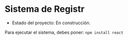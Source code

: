 <h1> Sistema de Registr</h1>

- Estado del proyecto: En construcción.

Para ejecutar el sistema, debes poner:
```npm install react```
